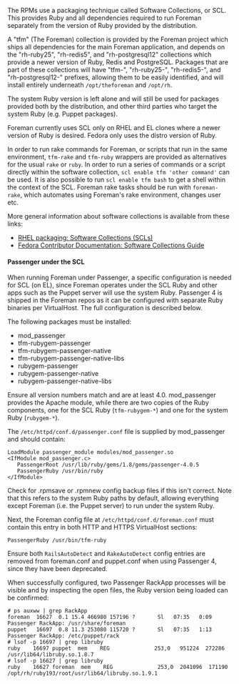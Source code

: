 The RPMs use a packaging technique called Software Collections, or SCL.  This provides Ruby and all dependencies required to run Foreman separately from the version of Ruby provided by the distribution.

A "tfm" (The Foreman) collection is provided by the Foreman project which ships all dependencies for the main Foreman application, and depends on the "rh-ruby25", "rh-redis5", and "rh-postgresql12" collections which provide a newer version of Ruby, Redis and PostgreSQL.  Packages that are part of these collections will have "tfm-", "rh-ruby25-", "rh-redis5-", and "rh-postgresql12-" prefixes, allowing them to be easily identified, and will install entirely underneath `/opt/theforeman` and `/opt/rh`.

The system Ruby version is left alone and will still be used for packages provided both by the distribution, and other third parties who target the system Ruby (e.g. Puppet packages).

Foreman currently uses SCL only on RHEL and EL clones where a newer version of Ruby is desired.  Fedora only uses the distro version of Ruby.

In order to run rake commands for Foreman, or scripts that run in the same environment, `tfm-rake` and `tfm-ruby` wrappers are provided as alternatives for the usual `rake` or `ruby`.  In order to run a series of commands or a script directly within the software collection, `scl enable tfm 'other command'` can be used.  It is also possible to run `scl enable tfm bash` to get a shell within the context of the SCL.  Foreman rake tasks should be run with `foreman-rake`, which automates using Foreman's rake environment, changes user etc.

More general information about software collections is available from these links:

* [RHEL packaging: Software Collections (SCLs)](http://jnovy.fedorapeople.org/scl-utils/scl.pdf)
* [Fedora Contributor Documentation: Software Collections Guide](http://docs.fedoraproject.org/en-US/Fedora_Contributor_Documentation/1/html/Software_Collections_Guide/index.html)

#### Passenger under the SCL

When running Foreman under Passenger, a specific configuration is needed for SCL (on EL), since Foreman operates under the SCL Ruby and other apps such as the Puppet server will use the system Ruby.  Passenger 4 is shipped in the Foreman repos as it can be configured with separate Ruby binaries per VirtualHost.  The full configuration is described below.

The following packages must be installed:

* mod_passenger
* tfm-rubygem-passenger
* tfm-rubygem-passenger-native
* tfm-rubygem-passenger-native-libs
* rubygem-passenger
* rubygem-passenger-native
* rubygem-passenger-native-libs

Ensure all version numbers match and are at least 4.0.  mod_passenger provides the Apache module, while there are two copies of the Ruby components, one for the SCL Ruby (`tfm-rubygem-*`) and one for the system Ruby (`rubygem-*`).

The `/etc/httpd/conf.d/passenger.conf` file is supplied by mod_passenger and should contain:

    LoadModule passenger_module modules/mod_passenger.so
    <IfModule mod_passenger.c>
       PassengerRoot /usr/lib/ruby/gems/1.8/gems/passenger-4.0.5
       PassengerRuby /usr/bin/ruby
    </IfModule>

Check for .rpmsave or .rpmnew config backup files if this isn't correct.  Note that this refers to the system Ruby paths by default, allowing everything except Foreman (i.e. the Puppet server) to run under the system Ruby.

Next, the Foreman config file at `/etc/httpd/conf.d/foreman.conf` must contain this entry in both HTTP and HTTPS VirtualHost sections:

    PassengerRuby /usr/bin/tfm-ruby

Ensure both `RailsAutoDetect` and `RakeAutoDetect` config entries are removed from foreman.conf and puppet.conf when using Passenger 4, since they have been deprecated.

When successfully configured, two Passenger RackApp processes will be visible and by inspecting the open files, the Ruby version being loaded can be confirmed:

    # ps auxww | grep RackApp
    foreman  16627  0.1 15.4 466980 157196 ?       Sl   07:35   0:09 Passenger RackApp: /usr/share/foreman
    puppet   16697  0.8 11.3 253080 115720 ?       Sl   07:35   1:13 Passenger RackApp: /etc/puppet/rack
    # lsof -p 16697 | grep libruby
    ruby    16697 puppet  mem    REG              253,0   951224  272286 /usr/lib64/libruby.so.1.8.7
    # lsof -p 16627 | grep libruby
    ruby    16627 foreman  mem    REG              253,0  2041096  171190 /opt/rh/ruby193/root/usr/lib64/libruby.so.1.9.1
